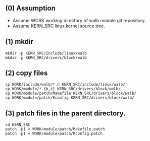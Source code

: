 ## (0) Assumption

- Assume WORK working directory of walb module git repository.
- Assume KERN_SRC linux kernel source tree.

## (1) mkdir

```
mkdir -p KERN_SRC/include/linux/walb
mkdir -p KERN_SRC/drivers/block/walb
```

## (2) copy files

```
cp WORK/include/walb/*.h KERN_SRC/include/linux/walb/
cp WORK/module/*.{h,c} KERN_SRC/drivers/block/walb/
cp WORK/module/patch/Makefile KERN_SRC/drivers/block/walb/
cp WORK/module/patch/Kconfig KERN_SRC/drivers/block/walb/
```

## (3) patch files in the parent directory.

```
cd KERN_SRC
patch -p1 < WORK/module/patch/Makefile.patch
patch -p1 < WORK/module/patch/Kconfig.patch
```
